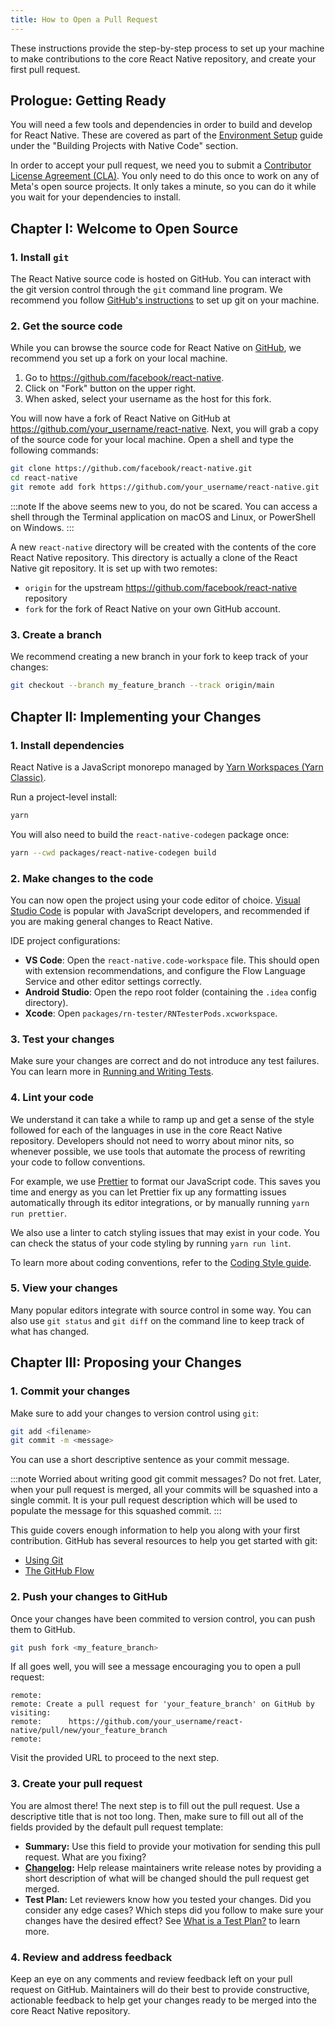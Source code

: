 ```yaml
---
title: How to Open a Pull Request
---
```


These instructions provide the step-by-step process to set up your machine to make contributions to the core React Native repository, and create your first pull request.

## Prologue: Getting Ready

You will need a few tools and dependencies in order to build and develop for React Native. These are covered as part of the [Environment Setup](/docs/environment-setup) guide under the "Building Projects with Native Code" section.

In order to accept your pull request, we need you to submit a [Contributor License Agreement (CLA)](/contributing/contribution-license-agreement). You only need to do this once to work on any of Meta's open source projects. It only takes a minute, so you can do it while you wait for your dependencies to install.

## Chapter I: Welcome to Open Source

### 1. Install `git`

The React Native source code is hosted on GitHub. You can interact with the git version control through the `git` command line program. We recommend you follow [GitHub's instructions](https://help.github.com/articles/set-up-git/) to set up git on your machine.

### 2. Get the source code

While you can browse the source code for React Native on [GitHub](https://github.com/facebook/react-native), we recommend you set up a fork on your local machine.

1. Go to https://github.com/facebook/react-native.
2. Click on "Fork" button on the upper right.
3. When asked, select your username as the host for this fork.

You will now have a fork of React Native on GitHub at https://github.com/your_username/react-native. Next, you will grab a copy of the source code for your local machine. Open a shell and type the following commands:

```bash
git clone https://github.com/facebook/react-native.git
cd react-native
git remote add fork https://github.com/your_username/react-native.git
```

:::note
If the above seems new to you, do not be scared. You can access a shell through the Terminal application on macOS and Linux, or PowerShell on Windows.
:::

A new `react-native` directory will be created with the contents of the core React Native repository. This directory is actually a clone of the React Native git repository. It is set up with two remotes:

- `origin` for the upstream https://github.com/facebook/react-native repository
- `fork` for the fork of React Native on your own GitHub account.

### 3. Create a branch

We recommend creating a new branch in your fork to keep track of your changes:

```bash
git checkout --branch my_feature_branch --track origin/main
```

## Chapter II: Implementing your Changes

### 1. Install dependencies

React Native is a JavaScript monorepo managed by [Yarn Workspaces (Yarn Classic)](https://classic.yarnpkg.com/lang/en/docs/workspaces/).

Run a project-level install:

```sh
yarn
```

You will also need to build the `react-native-codegen` package once:

```sh
yarn --cwd packages/react-native-codegen build
```

### 2. Make changes to the code

You can now open the project using your code editor of choice. [Visual Studio Code](https://code.visualstudio.com/) is popular with JavaScript developers, and recommended if you are making general changes to React Native.

IDE project configurations:

- **VS Code**: Open the `react-native.code-workspace` file. This should open with extension recommendations, and configure the Flow Language Service and other editor settings correctly.
- **Android Studio**: Open the repo root folder (containing the `.idea` config directory).
- **Xcode**: Open `packages/rn-tester/RNTesterPods.xcworkspace`.

### 3. Test your changes

Make sure your changes are correct and do not introduce any test failures. You can learn more in [Running and Writing Tests](/contributing/how-to-run-and-write-tests).

### 4. Lint your code

We understand it can take a while to ramp up and get a sense of the style followed for each of the languages in use in the core React Native repository. Developers should not need to worry about minor nits, so whenever possible, we use tools that automate the process of rewriting your code to follow conventions.

For example, we use [Prettier](https://prettier.io/) to format our JavaScript code. This saves you time and energy as you can let Prettier fix up any formatting issues automatically through its editor integrations, or by manually running `yarn run prettier`.

We also use a linter to catch styling issues that may exist in your code. You can check the status of your code styling by running `yarn run lint`.

To learn more about coding conventions, refer to the [Coding Style guide](/contributing/how-to-contribute-code#coding-style).

### 5. View your changes

Many popular editors integrate with source control in some way. You can also use `git status` and `git diff` on the command line to keep track of what has changed.

## Chapter III: Proposing your Changes

### 1. Commit your changes

Make sure to add your changes to version control using `git`:

```bash
git add <filename>
git commit -m <message>
```

You can use a short descriptive sentence as your commit message.

:::note
Worried about writing good git commit messages? Do not fret. Later, when your pull request is merged, all your commits will be squashed into a single commit. It is your pull request description which will be used to populate the message for this squashed commit.
:::

This guide covers enough information to help you along with your first contribution. GitHub has several resources to help you get started with git:

- [Using Git](https://help.github.com/en/categories/using-git)
- [The GitHub Flow](https://guides.github.com/introduction/flow/)

### 2. Push your changes to GitHub

Once your changes have been commited to version control, you can push them to GitHub.

```bash
git push fork <my_feature_branch>
```

If all goes well, you will see a message encouraging you to open a pull request:

```
remote:
remote: Create a pull request for 'your_feature_branch' on GitHub by visiting:
remote:      https://github.com/your_username/react-native/pull/new/your_feature_branch
remote:
```

Visit the provided URL to proceed to the next step.

### 3. Create your pull request

You are almost there! The next step is to fill out the pull request. Use a descriptive title that is not too long. Then, make sure to fill out all of the fields provided by the default pull request template:

- **Summary:** Use this field to provide your motivation for sending this pull request. What are you fixing?
- **[Changelog](/contributing/changelogs-in-pull-requests):** Help release maintainers write release notes by providing a short description of what will be changed should the pull request get merged.
- **Test Plan:** Let reviewers know how you tested your changes. Did you consider any edge cases? Which steps did you follow to make sure your changes have the desired effect? See [What is a Test Plan?](https://medium.com/@martinkonicek/what-is-a-test-plan-8bfc840ec171) to learn more.

### 4. Review and address feedback

Keep an eye on any comments and review feedback left on your pull request on GitHub. Maintainers will do their best to provide constructive, actionable feedback to help get your changes ready to be merged into the core React Native repository.
